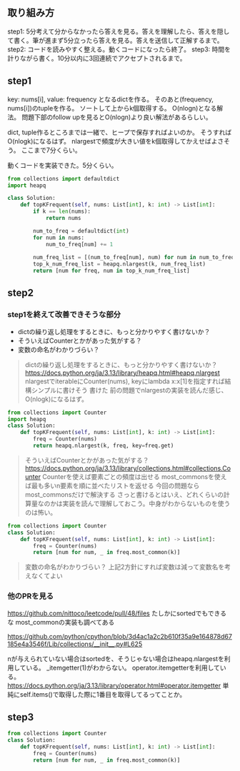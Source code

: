 ## 取り組み方
step1: 5分考えて分からなかったら答えを見る。答えを理解したら、答えを隠して書く。筆が進まず5分立ったら答えを見る。答えを送信して正解するまで。
step2: コードを読みやすく整える。動くコードになったら終了。
step3: 時間を計りながら書く。10分以内に3回連続でアクセプトされるまで。

## step1
key: nums[i], value: frequency
となるdictを作る。
そのあと(frequency, nums[i])のtupleを作る。
ソートして上からk個取得する。
O(nlogn)となる解法。
問題下部のfollow upを見るとO(nlogn)より良い解法があるらしい。

dict, tuple作るところまでは一緒で、ヒープで保存すればよいのか。
そうすればO(nlogk)になるはず。
nlargestで頻度が大きい値をk個取得してかえせばよさそう。
ここまで7分くらい。

動くコードを実装できた。5分くらい。
```python
from collections import defaultdict
import heapq

class Solution:
    def topKFrequent(self, nums: List[int], k: int) -> List[int]:
        if k == len(nums):
            return nums

        num_to_freq = defaultdict(int)
        for num in nums:
            num_to_freq[num] += 1
        
        num_freq_list = [(num_to_freq[num], num) for num in num_to_freq]
        top_k_num_freq_list = heapq.nlargest(k, num_freq_list)
        return [num for freq, num in top_k_num_freq_list]
```

## step2
### step1を終えて改善できそうな部分
- dictの繰り返し処理をするときに、もっと分かりやすく書けないか？
- そういえばCounterとかがあった気がする？
- 変数の命名がわかりづらい？

>dictの繰り返し処理をするときに、もっと分かりやすく書けないか？
https://docs.python.org/ja/3.13/library/heapq.html#heapq.nlargest
nlargestでiterableにCounter(nums), keyにlambda x:x[1]を指定すれば結構シンプルに書けそう
書けた
前の問題でnlargestの実装を読んだ感じ、O(nlogk)になるはず。
```python
from collections import Counter
import heapq
class Solution:
    def topKFrequent(self, nums: List[int], k: int) -> List[int]:
        freq = Counter(nums)
        return heapq.nlargest(k, freq, key=freq.get)
```


>そういえばCounterとかがあった気がする？
https://docs.python.org/ja/3.13/library/collections.html#collections.Counter
Counterを使えば要素ごとの頻度は出せる
most_commonsを使えば最も多いn要素を順に並べたリストを返せる
今回の問題ならmost_commonsだけで解決する
さっと書けるとはいえ、どれくらいの計算量なのかは実装を読んで理解しておこう。中身がわからないものを使うのは怖い。

```python
from collections import Counter
class Solution:
    def topKFrequent(self, nums: List[int], k: int) -> List[int]:
        freq = Counter(nums)
        return [num for num, _ in freq.most_common(k)]
```

>変数の命名がわかりづらい？
上記2方針にすれば変数は減って変数名を考えなくてよい

### 他のPRを見る
https://github.com/nittoco/leetcode/pull/48/files
たしかにsortedでもできるな
most_commonの実装も調べてある


https://github.com/python/cpython/blob/3d4ac1a2c2b610f35a9e164878d67185e4a3546f/Lib/collections/__init__.py#L625

nが与えられていない場合はsortedを、そうじゃない場合はheapq.nlargestを利用している。
_itemgetter(1)がわからない。
operator.itemgetterを利用している。
https://docs.python.org/ja/3.13/library/operator.html#operator.itemgetter
単純にself.items()で取得した際に1番目を取得してるってことか。

## step3
```python
from collections import Counter
class Solution:
    def topKFrequent(self, nums: List[int], k: int) -> List[int]:
        freq = Counter(nums)
        return [num for num, _ in freq.most_common(k)]
```